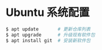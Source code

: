 # Ubuntu 系统配置

```bash
$ apt update       # 更新仓库列表
$ apt upgrade      # 升级现有软件包
$ apt install git  # 安装新软件包
```



